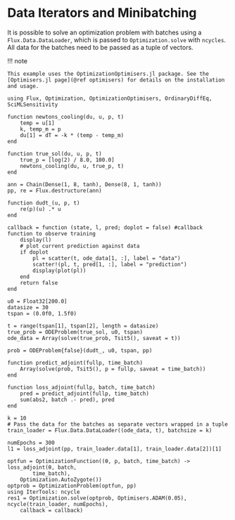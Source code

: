 # Data Iterators and Minibatching

It is possible to solve an optimization problem with batches using a `Flux.Data.DataLoader`, which is passed to `Optimization.solve` with `ncycles`. All data for the batches need to be passed as a tuple of vectors.

!!! note
    
    This example uses the OptimizationOptimisers.jl package. See the
    [Optimisers.jl page](@ref optimisers) for details on the installation and usage.

```@example
using Flux, Optimization, OptimizationOptimisers, OrdinaryDiffEq, SciMLSensitivity

function newtons_cooling(du, u, p, t)
    temp = u[1]
    k, temp_m = p
    du[1] = dT = -k * (temp - temp_m)
end

function true_sol(du, u, p, t)
    true_p = [log(2) / 8.0, 100.0]
    newtons_cooling(du, u, true_p, t)
end

ann = Chain(Dense(1, 8, tanh), Dense(8, 1, tanh))
pp, re = Flux.destructure(ann)

function dudt_(u, p, t)
    re(p)(u) .* u
end

callback = function (state, l, pred; doplot = false) #callback function to observe training
    display(l)
    # plot current prediction against data
    if doplot
        pl = scatter(t, ode_data[1, :], label = "data")
        scatter!(pl, t, pred[1, :], label = "prediction")
        display(plot(pl))
    end
    return false
end

u0 = Float32[200.0]
datasize = 30
tspan = (0.0f0, 1.5f0)

t = range(tspan[1], tspan[2], length = datasize)
true_prob = ODEProblem(true_sol, u0, tspan)
ode_data = Array(solve(true_prob, Tsit5(), saveat = t))

prob = ODEProblem{false}(dudt_, u0, tspan, pp)

function predict_adjoint(fullp, time_batch)
    Array(solve(prob, Tsit5(), p = fullp, saveat = time_batch))
end

function loss_adjoint(fullp, batch, time_batch)
    pred = predict_adjoint(fullp, time_batch)
    sum(abs2, batch .- pred), pred
end

k = 10
# Pass the data for the batches as separate vectors wrapped in a tuple
train_loader = Flux.Data.DataLoader((ode_data, t), batchsize = k)

numEpochs = 300
l1 = loss_adjoint(pp, train_loader.data[1], train_loader.data[2])[1]

optfun = OptimizationFunction((θ, p, batch, time_batch) -> loss_adjoint(θ, batch,
        time_batch),
    Optimization.AutoZygote())
optprob = OptimizationProblem(optfun, pp)
using IterTools: ncycle
res1 = Optimization.solve(optprob, Optimisers.ADAM(0.05), ncycle(train_loader, numEpochs),
    callback = callback)
```
